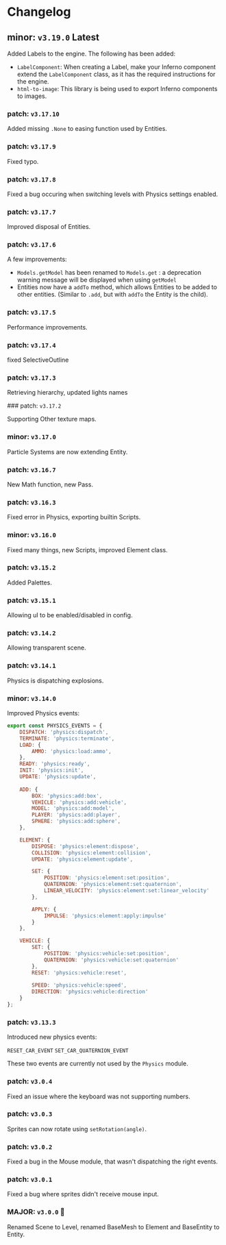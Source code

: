# Changelog

## minor: `v3.19.0` **Latest**

Added Labels to the engine. The following has been added:
- `LabelComponent`: When creating a Label, make your Inferno component extend the `LabelComponent` class, as it has the required instructions for the engine.
- `html-to-image`: This library is being used to export Inferno components to images.

### patch: `v3.17.10`

Added missing `.None` to easing function used by Entities.

### patch: `v3.17.9`

Fixed typo.

### patch: `v3.17.8`

Fixed a bug occuring when switching levels with Physics settings enabled.

### patch: `v3.17.7`

Improved disposal of Entities.

### patch: `v3.17.6`

A few improvements:
- `Models.getModel` has been renamed to `Models.get` : a deprecation warning message will be displayed when using `getModel`
- Entities now have a `addTo` method, which allows Entities to be added to other entities. (Similar to `.add`, but with `addTo` the Entity is the child).


### patch: `v3.17.5`

Performance improvements.

### patch: `v3.17.4`

fixed SelectiveOutline

### patch: `v3.17.3`

Retrieving hierarchy, updated lights names

### patch: `v3.17.2`

Supporting Other texture maps.

### minor: `v3.17.0`

Particle Systems are now extending Entity.
### patch: `v3.16.7`

New Math function, new Pass.
### patch: `v3.16.3`

Fixed error in Physics, exporting builtin Scripts.
### minor: `v3.16.0`

Fixed many things, new Scripts, improved Element class.

### patch: `v3.15.2`

Added Palettes.
### patch: `v3.15.1`

Allowing uI to be enabled/disabled in config.
### patch: `v3.14.2`

Allowing transparent scene.
### patch: `v3.14.1`

Physics is dispatching explosions.
### minor: `v3.14.0`

Improved Physics events:

```javascript
export const PHYSICS_EVENTS = {
    DISPATCH: 'physics:dispatch',
    TERMINATE: 'physics:terminate',
    LOAD: {
        AMMO: 'physics:load:ammo',
    },
    READY: 'physics:ready',
    INIT: 'physics:init',
    UPDATE: 'physics:update',
    
    ADD: {
        BOX: 'physics:add:box',
        VEHICLE: 'physics:add:vehicle',
        MODEL: 'physics:add:model',
        PLAYER: 'physics:add:player',
        SPHERE: 'physics:add:sphere',
    },

    ELEMENT: {
        DISPOSE: 'physics:element:dispose',
        COLLISION: 'physics:element:collision',
        UPDATE: 'physics:element:update',

        SET: {
            POSITION: 'physics:element:set:position',
            QUATERNION: 'physics:element:set:quaternion',
            LINEAR_VELOCITY: 'physics:element:set:linear_velocity'
        },

        APPLY: {
            IMPULSE: 'physics:element:apply:impulse'
        }
    },

    VEHICLE: {
        SET: {
            POSITION: 'physics:vehicle:set:position',
            QUATERNION: 'physics:vehicle:set:quaternion'
        },
        RESET: 'physics:vehicle:reset',
        
        SPEED: 'physics:vehicle:speed',
        DIRECTION: 'physics:vehicle:direction'
    }
};
```
### patch: `v3.13.3`

Introduced new physics events:

`RESET_CAR_EVENT`
`SET_CAR_QUATERNION_EVENT`

These two events are currently not used by the `Physics` module.

### patch: `v3.0.4`

Fixed an issue where the keyboard was not supporting numbers.

### patch: `v3.0.3`

Sprites can now rotate using `setRotation(angle)`.

### patch: `v3.0.2`

Fixed a bug in the Mouse module, that wasn't dispatching the right events.

### patch: `v3.0.1`

Fixed a bug where sprites didn't receive mouse input.

### MAJOR: `v3.0.0` 🥳

Renamed Scene to Level, renamed BaseMesh to Element and BaseEntity to Entity.
